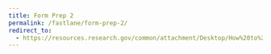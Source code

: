 ```yaml
---
title: Form Prep 2
permalink: /fastlane/form-prep-2/
redirect_to:
  - https://resources.research.gov/common/attachment/Desktop/How%20to%20Enter%20Proposal%20Budgets_Final_508.pdf
---
```

